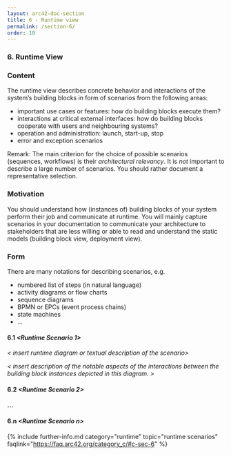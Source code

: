 ```yaml
---
layout: arc42-doc-section
title: 6 - Runtime view
permalink: /section-6/
order: 10
---
```


### 6. Runtime View


<div class="arc42-help" markdown="1">

### Content
The runtime view describes concrete behavior and interactions of the system’s building blocks in form of scenarios from the following areas:

* important use cases or features: how do building blocks execute them?
* interactions at critical external interfaces: how do building blocks cooperate with users and neighbouring systems?
* operation and administration: launch, start-up, stop
* error and exception scenarios

Remark: The main criterion for the choice of possible scenarios (sequences, workflows) is their *architectural relevancy*. It is *not* important to describe a large number of scenarios. You should rather document a representative selection.

### Motivation
You should understand how (instances of) building blocks of your system perform their job and communicate at runtime.
You will mainly capture scenarios in your documentation to communicate your architecture to stakeholders that are less willing or able to read and understand the static models (building block view, deployment view).

### Form
There are many notations for describing scenarios, e.g.

* numbered list of steps (in natural language)
* activity diagrams or flow charts
* sequence diagrams
* BPMN or EPCs (event process chains)
* state machines
* ...

</div>

#### 6.1 _&lt;Runtime Scenario 1>_

_&lt; insert runtime diagram or textual description of the scenario>_

_&lt; insert description of the notable aspects of the interactions between the
building block instances depicted in this diagram. >_


#### 6.2 _&lt;Runtime Scenario 2>_

#### ...

#### 6.n _&lt;Runtime Scenario n>_


{% include further-info.md
   category="runtime"
   topic="runtime scenarios"
   faqlink="https://faq.arc42.org/category_c/#c-sec-6" %}
